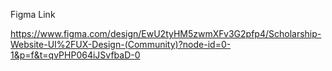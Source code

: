 Figma Link


https://www.figma.com/design/EwU2tyHM5zwmXFv3G2pfp4/Scholarship-Website-UI%2FUX-Design-(Community)?node-id=0-1&p=f&t=qvPHP064iJSvfbaD-0